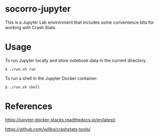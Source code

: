 # socorro-jupyter

This is a Jupyter Lab environment that includes some convenience bits for
working with Crash Stats.

# Usage

To run Jupyter locally and store notebook data in the current directory:

```
$ ./run.sh run
```

To run a shell in the Jupyter Docker container:

```
$ ./run.sh shell
```

# References

https://jupyter-docker-stacks.readthedocs.io/en/latest/

https://github.com/willkg/crashstats-tools/
